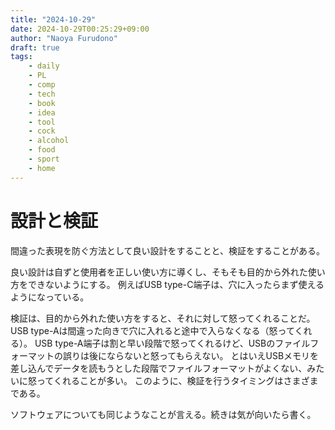 ```yaml
---
title: "2024-10-29"
date: 2024-10-29T00:25:29+09:00
author: "Naoya Furudono"
draft: true
tags:
    - daily
    - PL
    - comp
    - tech
    - book
    - idea
    - tool
    - cock
    - alcohol
    - food
    - sport
    - home
---
```


# 設計と検証

間違った表現を防ぐ方法として良い設計をすることと、検証をすることがある。

良い設計は自ずと使用者を正しい使い方に導くし、そもそも目的から外れた使い方をできないようにする。
例えばUSB type-C端子は、穴に入ったらまず使えるようになっている。

検証は、目的から外れた使い方をすると、それに対して怒ってくれることだ。USB type-Aは間違った向きで穴に入れると途中で入らなくなる（怒ってくれる）。
USB type-A端子は割と早い段階で怒ってくれるけど、USBのファイルフォーマットの誤りは後にならないと怒ってもらえない。
とはいえUSBメモリを差し込んでデータを読もうとした段階でファイルフォーマットがよくない、みたいに怒ってくれることが多い。
このように、検証を行うタイミングはさまざまである。

ソフトウェアについても同じようなことが言える。続きは気が向いたら書く。
